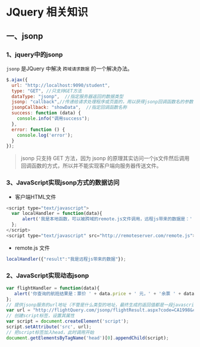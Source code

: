 # JQuery 相关知识

## 一、jsonp

### 1、jquery中的jsonp

`jsonp` 是JQuery 中解决 `跨域请求数据` 的一个解决办法。

```javascript
$.ajax({
  url: "http://localhost:9090/student",
  type: "GET", //只支持GET方法
  dataType: "jsonp",  //指定服务器返回的数据类型
  jsonp: "callback",//传递给请求处理程序或页面的，用以获得jsonp回调函数名的参数名(一般默认为:callback)
  jsonpCallback: "showData",  //指定回调函数名称
  success: function (data) {
    console.info("调用success");
  },
  error: function () {
    console.log('error');
  }
});
```

> jsonp 只支持 GET 方法，因为 jsonp 的原理其实访问一个js文件然后调用回调函数的方式，所以并不能实现客户端向服务器传送文件。

### 3、JavaScript实现jsonp方式的数据访问

- 客户端HTML文件

```javascript
<script type="text/javascript">
  var localHandler = function(data){
      alert('我是本地函数，可以被跨域的remote.js文件调用，远程js带来的数据是：' + data.result);
  };
</script>
<script type="text/javascript" src="http://remoteserver.com/remote.js"></script>
```

- remote.js 文件

```javascript
localHandler({"result":"我是远程js带来的数据"});
```


### 2、JavaScript实现动态jsonp

```javascript
var flightHandler = function(data){
   alert('你查询的航班结果是：票价 ' + data.price + ' 元，' + '余票 ' + data.tickets + ' 张。');
};
// 提供jsonp服务的url地址（不管是什么类型的地址，最终生成的返回值都是一段javascript代码）
var url = "http://flightQuery.com/jsonp/flightResult.aspx?code=CA1998&callback=flightHandler";
// 创建script标签，设置其属性
var script = document.createElement('script');
script.setAttribute('src', url);
// 把script标签加入head，此时调用开始
document.getElementsByTagName('head')[0].appendChild(script);
```